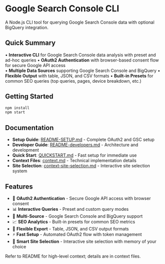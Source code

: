 # Google Search Console CLI

A Node.js CLI tool for querying Google Search Console data with optional BigQuery integration.

## Quick Summary

• **Interactive CLI** for Google Search Console data analysis with preset and ad-hoc queries
• **OAuth2 Authentication** with browser-based consent flow for secure Google API access  
• **Multiple Data Sources** supporting Google Search Console and BigQuery
• **Flexible Output** with table, JSON, and CSV formats
• **Built-in Presets** for common SEO queries (top queries, pages, device breakdown, etc.)

## Getting Started

```bash
npm install
npm start
```

## Documentation

- **Setup Guide**: [README-SETUP.md](./README-SETUP.md) - Complete OAuth2 and GSC setup
- **Developer Guide**: [README-developers.md](./README-developers.md) - Architecture and development
- **Quick Start**: [QUICKSTART.md](./QUICKSTART.md) - Fast setup for immediate use
- **Context Files**: [context.md](./context.md) - Technical implementation details
- **Site Selection**: [context-site-selection.md](./context-site-selection.md) - Interactive site selection system

## Features

- 🔐 **OAuth2 Authentication** - Secure Google API access with browser consent
- 📊 **Interactive Queries** - Preset and custom query modes
- 🏢 **Multi-Source** - Google Search Console and BigQuery support
- 📈 **SEO Analytics** - Built-in presets for common SEO metrics
- 💾 **Flexible Export** - Table, JSON, and CSV output formats
- ⚡ **Fast Setup** - Automated OAuth2 flow with token management
- 🎯 **Smart Site Selection** - Interactive site selection with memory of your choice

Refer to README for high-level context; details are in context files.
